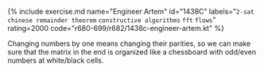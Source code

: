 {% include exercise.md name="Engineer Artem" id="1438C" labels="`2-sat` `chinese remainder theorem` `constructive algorithms` `fft` `flows`" rating=2000 code="r680-699/r682/1438c-engineer-artem.kt" %}

Changing numbers by one means changing their parities, so we can make sure that the matrix in the end is organized like a chessboard with odd/even numbers at white/black cells.
